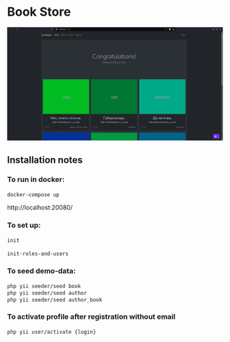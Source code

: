 # Book Store

<img src="screen1.png" alt="">

## Installation notes

### To run in docker:

`docker-compose up`

http://localhost:20080/

### To set up:

`init`

`init-roles-and-users`

### To seed demo-data:

```
php yii seeder/seed book 
php yii seeder/seed author 
php yii seeder/seed author_book
```

### To activate profile after registration without email

```
php yii user/activate {login}
```
